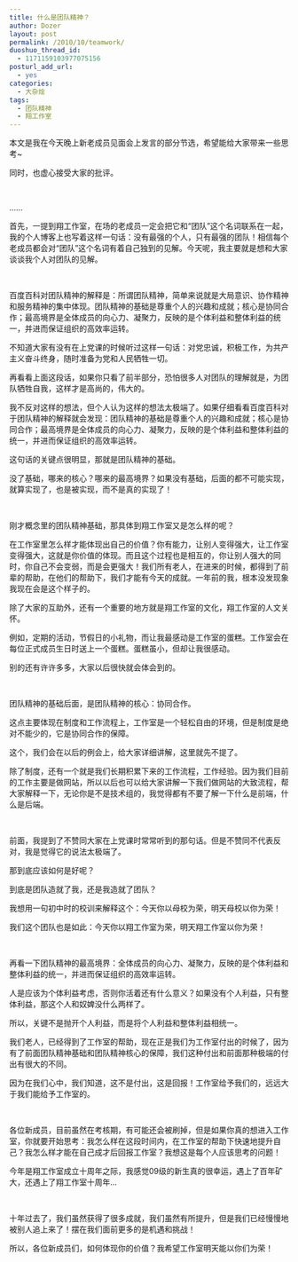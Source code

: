```yaml
---
title: 什么是团队精神？
author: Dozer
layout: post
permalink: /2010/10/teamwork/
duoshuo_thread_id:
  - 1171159103977075156
posturl_add_url:
  - yes
categories:
  - 大杂烩
tags:
  - 团队精神
  - 翔工作室
---
```

本文是我在今天晚上新老成员见面会上发言的部分节选，希望能给大家带来一些思考~

同时，也虚心接受大家的批评。

&nbsp;

……

首先，一提到翔工作室，在场的老成员一定会把它和“团队”这个名词联系在一起，我的个人博客上也写着这样一句话：没有最强的个人，只有最强的团队！相信每个老成员都会对“团队”这个名词有着自己独到的见解。今天呢，我主要就是想和大家谈谈我个人对团队的见解。

&nbsp;

百度百科对团队精神的解释是：所谓团队精神，简单来说就是大局意识、协作精神和服务精神的集中体现。团队精神的基础是尊重个人的兴趣和成就；核心是协同合作；最高境界是全体成员的向心力、凝聚力，反映的是个体利益和整体利益的统一，并进而保证组织的高效率运转。

不知道大家有没有在上党课的时候听过这样一句话：对党忠诚，积极工作，为共产主义奋斗终身，随时准备为党和人民牺牲一切。

再看看上面这段话，如果你只看了前半部分，恐怕很多人对团队的理解就是，为团队牺牲自我，这样才是高尚的，伟大的。

<!--more-->

我不反对这样的想法，但个人认为这样的想法太极端了。如果仔细看看百度百科对于团队精神的解释就会发现：团队精神的基础是尊重个人的兴趣和成就；核心是协同合作；最高境界是全体成员的向心力、凝聚力，反映的是个体利益和整体利益的统一，并进而保证组织的高效率运转。

这句话的关键点很明显，那就是团队精神的基础。

没了基础，哪来的核心？哪来的最高境界？如果没有基础，后面的都不可能实现，就算实现了，也是被实现，而不是真的实现了！

&nbsp;

刚才概念里的团队精神基础，那具体到翔工作室又是怎么样的呢？

在工作室里怎么样才能体现出自己的价值？你有能力，让别人变得强大，让工作室变得强大，这就是你价值的体现。而且这个过程也是相互的，你让别人强大的同时，你自己不会变弱，而是会更强大！我们所有老人，在进来的时候，都得到了前辈的帮助，在他们的帮助下，我们才能有今天的成就。一年前的我，根本没发现象我现在会是这个样子的。

除了大家的互助外，还有一个重要的地方就是翔工作室的文化，翔工作室的人文关怀。

例如，定期的活动，节假日的小礼物，而让我最感动是工作室的蛋糕。工作室会在每位正式成员生日时送上一个蛋糕。蛋糕虽小，但却让我很感动。

别的还有许许多多，大家以后很快就会体会到的。

&nbsp;

团队精神的基础后面，是团队精神的核心：协同合作。

这点主要体现在制度和工作流程上，工作室是一个轻松自由的环境，但是制度是绝对不能少的，它是协同合作的保障。

这个，我们会在以后的例会上，给大家详细讲解，这里就先不提了。

除了制度，还有一个就是我们长期积累下来的工作流程，工作经验。因为我们目前的工作主要是做网站，所以以后也可以给大家讲解一下我们做网站的大致流程，帮大家解释一下，无论你是不是技术组的，我觉得都有不要了解一下什么是前端，什么是后端。

&nbsp;

前面，我提到了不赞同大家在上党课时常常听到的那句话。但是不赞同不代表反对，我是觉得它的说法太极端了。

那到底应该如何是好呢？

到底是团队造就了我，还是我造就了团队？

我想用一句初中时的校训来解释这个：今天你以母校为荣，明天母校以你为荣！

我们这个团队也是如此：今天你以翔工作室为荣，明天翔工作室以你为荣！

&nbsp;

再看一下团队精神的最高境界：全体成员的向心力、凝聚力，反映的是个体利益和整体利益的统一，并进而保证组织的高效率运转。

人是应该为个体利益考虑，否则你活着还有什么意义？如果没有个人利益，只有整体利益，那这个人和奴婢没什么两样了。

所以，关键不是抛开个人利益，而是将个人利益和整体利益相统一。

我们老人，已经得到了工作室的帮助，现在正是我们为工作室付出的时候了，因为有了前面团队精神基础和团队精神核心的保障，我们这种付出和前面那种极端的付出有很大的不同。

因为在我们心中，我们知道，这不是付出，这是回报！工作室给予我们的，远远大于我们能给予工作室的。

&nbsp;

各位新成员，目前虽然在考核期，有可能还会被刷掉，但是如果你真的想进入工作室，你就要开始思考：我怎么样在这段时间内，在工作室的帮助下快速地提升自己？我怎么样才能在自己成才后回报工作室？我想这是每个人应该思考的问题！

今年是翔工作室成立十周年之际，我感觉09级的新生真的很幸运，遇上了百年矿大，还遇上了翔工作室十周年…

&nbsp;

十年过去了，我们虽然获得了很多成就，我们虽然有所提升，但是我们已经慢慢地被别人追上来了！摆在我们面前更多的是机遇和挑战！

所以，各位新成员们，如何体现你的价值？我希望工作室明天能以你们为荣！